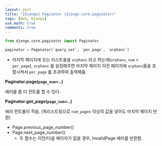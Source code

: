 ```yaml
---
layout: post
title: "[Django] Paginator (django.core.paginator)"
tags: [Web, Django]
use_math: true
comments: true
---
```


```python
from django.core.paginator import Paginator

paginator = Pagenator(`query_set`, `per_page`, `orphans`)
```

- 마지막 페이지에 오는 리스트들을 `orphans` 라고 하는데(`orphans_num` < `per_page`), `orphans` 를 설정해주면 마지막 페이지 이전 페이지에 `orphans`들을 포함시켜서 `per_page` 를 초과하여 출력해줌.

**Paginator.page(`page_num`=..)**

에러를 좀 더 컨트롤 할 수 있다.

**Paginator.get_page(`page_num`=..)**

에러 컨트롤이 적음. (쿼리스트링으로 `num_pages` 이상의 값을 넣어도 마지막 페이지 반환)

- Page.previous_page_number()
- Page.next_page_number()
  - 두 함수는 이전/다음 페이지가 없을 경우, InvalidPage 에러를 반환함.
